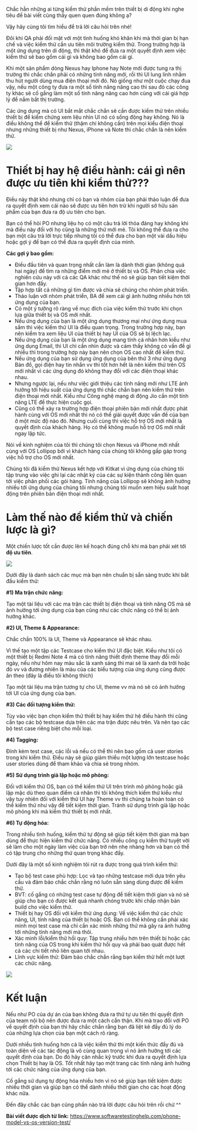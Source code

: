 Chắc hẳn những ai từng kiểm thử phần mềm trên thiết bị di động khi nghe tiêu đề bài viết cũng thấy quen quen đúng không ạ?

Vậy hãy cùng tôi tìm hiểu để trả lời câu hỏi trên nhé!

Đôi khi QA phải đối mặt với một tình huống khó khăn khi mà thời gian bị hạn chế và việc kiểm thử cần ưu tiên môi trường kiểm thử. Trong trường hợp là một ứng dụng trên di động, thì thật khó để đưa ra một quyết định xem việc kiểm thử sẽ bao gồm cái gì và không bao gồm cái gì. 

Khi một sản phẩm dòng Nexus hay Iphone hay Note mới được tung ra thị trường thì chắc chắn phải có những tính năng mới, rồi thì UI lung linh nhằm thu hút người dùng mua điện thoại mới đó. Nó giống như một cuộc chạy đua vậy, nếu một công ty đưa ra một số tính năng nâng cao thì sau đó các công ty khác sẽ cố gắng làm một số tính năng nâng cao hơn cùng với cái giá hợp lý để nắm bắt thị trường. 

Các ứng dụng mà có UI bắt mắt chắc chắn sẽ cần được kiểm thử trên nhiều thiết bị để kiểm chứng xem liệu nhìn UI nó có sống động hay không. Nó là điều không thể để kiểm thử (thậm chí không cần) trên mọi kiểu điện thoại nhưng những thiết bị như Nexus, iPhone và Note thì chắc chắn là nên kiểm thử.

![](https://images.viblo.asia/b077240e-b595-48f3-a390-9395475ae511.jpg)

# Thiết bị hay hệ điều hành: cái gì nên được ưu tiên khi kiểm thử???

Điều này thật khó nhưng chỉ có bạn và nhóm của bạn phải thảo luận để đưa ra quyết định xem cái nào sẽ được ưu tiên hơn trừ khi người sở hữu sản phẩm của bạn đưa ra độ ưu tiên cho bạn.

Bạn có thể hỏi PO nhưng liệu họ có một câu trả lời thỏa đáng hay không khi mà điều này đối với họ cũng là những thứ mới mẻ. Tôi không thể đưa ra cho bạn một câu trả lời trực tiếp nhưng tôi có thể đưa cho bạn một vài dấu hiệu hoặc gợi ý để bạn có thể đưa ra quyết định của mình.

**Các gợi ý bao gồm:**

* Điều đầu tiên và quan trọng nhất cần làm là dành thời gian (không quá hai ngày) để tìm ra những điểm mới mẻ ở thiết bị và OS. Phân chia việc nghiên cứu này với cả các QA khác như thế nó sẽ giúp bạn tiết kiệm thời gian hơn đấy.
* Tập hợp tất cả những gì tìm được và chia sẻ chúng cho nhóm phát triển.
* Thảo luận với nhóm phát triển, BA để xem cái gì ảnh hưởng nhiều hơn tới ứng dụng của bạn.
* Có một ý tưởng rõ ràng về mục đích của việc kiểm thử trước khi chọn lựa giữa thiết bị và OS mới nhất.
* Nếu ứng dụng của bạn là một ứng dụng thương mại như ứng dụng mua sắm thì việc kiểm thử UI là điều quan trọng. Trong trường hợp này, bạn nên kiểm tra xem liệu UI của thiết bị hay UI của OS sẽ bị lệch lạc.
* Nếu ứng dụng của bạn là một ứng dụng mang tính cá nhân hơn kiểu như ứng dụng Email, thì UI chỉ cần nhìn được và cảm thấy không có vấn đề gì nhiều thì trong trường hợp này bạn nên chọn OS cao nhất để kiểm thử.
* Nếu ứng dụng của bạn sử dụng ứng dụng của bên thứ 3 như ứng dụng Bản đồ, gọi điện hay tin nhắn vv thì tốt hơn hết là nên kiểm thử trên OS mới nhất vì các ứng dụng đó không thay đổi với các điện thoại khác nhau.
* Nhưng ngược lại, nếu như việc giới thiệu các tính năng mới như LTE ảnh hưởng tới hiệu suất của ứng dụng thì chắc chắn bạn nên kiểm thử trên điện thoại mới nhất. Kiểu như Công nghệ mạng di động Jio cần một tính năng LTE để thực hiện cuộc gọi. 
* Cũng có thể xảy ra trường hợp điện thoại phiên bản mới nhất được phát hành cùng với OS mới nhất thì nó có thể giải quyết được vấn đề của bạn ở một mức độ nào đó. Nhưng cuối cùng thì việc hỗ trợ OS mới nhất là quyết định của khách hàng. Họ có thể không muốn hỗ trợ OS mới nhất ngay lập tức.

Nói về kinh nghiệm của tôi thì chúng tôi chọn Nexus và iPhone mới nhất cùng với OS Lollipop bởi vì khách hàng của chúng tôi không gấp gáp trong việc hỗ trợ cho OS mới nhất.

Chúng tôi đã kiểm thử Nexus kết hợp với Kitkat vì ứng dụng của chúng tôi tập trung vào việc ghi lại các nhật ký của các sự kiện thành công liên quan tới việc phân phối các gói hàng. Tính năng của Lollipop sẽ không ảnh hưởng nhiều tới ứng dụng của chúng tôi nhưng chúng tôi muốn xem hiệu suất hoạt động trên phiên bản điện thoại mới nhất. 

# Làm thế nào để kiểm thử và chiến lược là gì? 

Một chiến lược tốt cần được lên kế hoạch đúng chỗ khi mà bạn phải xét tới **độ ưu tiên**. 

![](https://images.viblo.asia/db63e4ba-2841-42d2-8d93-4152a935d3a8.jpg)

Dưới đây là danh sách các mục mà bạn nên chuẩn bị sẵn sàng trước khi bắt đầu kiểm thử:

**#1) Ma trận chức năng:**

Tạo một tài liệu với các ma trận các thiết bị điện thoại và tính năng OS mà sẽ ảnh hưởng tới ứng dụng của bạn cũng như các chức năng có thể bị ảnh hưởng khác. 

**#2) UI, Theme & Appearance:**

Chắc chắn 100% là UI, Theme và Appearance sẽ khác nhau. 

Vì thế tạo một tập các Testcase cho kiểm thử UI đặc biệt. Kiểu như tôi có một thiết bị Redmi Note 4 mà có tính năng thiết định theme thay đổi mỗi ngày, nếu như hôm nay màu sắc là xanh sáng thì mai sẽ là xanh da trời hoặc đỏ vv và đương nhiên là màu của các biểu tượng của ứng dụng cũng được ăn theo (đây là điều tôi không thích)

Tạo một tài liệu ma trận tương tự cho UI, theme vv mà nó sẽ có ảnh hưởng tới UI của ứng dụng của bạn.

**#3) Các đối tượng kiểm thử:**

Tùy vào việc bạn chọn kiểm thử thiết bị hay kiểm thử hệ điều hành thì cũng cần tạo các bộ testcase dựa trên các ma trận được nêu trên. Và nên tạo các bộ test case riêng biệt cho mỗi loại. 

**#4) Tagging:**

Đính kèm test case, các lỗi và nếu có thể thì nên bao gồm cả user stories trong khi kiểm thử. Điều này sẽ giúp giảm thiểu một lượng lớn testcase hoặc user stories dùng để tham khảo và chia sẻ trong nhóm. 

**#5) Sử dụng trình giả lập hoặc mô phỏng:**

Đối với kiểm thử OS, bạn có thể kiểm thử UI trên trình mô phỏng hoặc giả lập mặc dù theo quan điểm cá nhân thì tôi không thích kiểm thử kiểu như vậy tuy nhiên đối với kiểm thử UI hay Theme vv thì chúng ta hoàn toàn có thể kiểm thử như vậy để tiết kiệm thời gian. Tránh sử dụng trình giả lập hoặc mô phỏng khi mà kiểm thử thiết bị mới nhất. 

**#6) Tự động hóa:**
 
Trong nhiều tình huống, kiểm thử tự động sẽ giúp tiết kiệm thời gian mà bạn dùng để thực hiện kiểm thử chức năng. Có nhiều công cụ kiểm thử tuyệt vời sẽ làm cho một ngày làm việc của bạn trở nên nhẹ nhàng hơn và bạn có thể có tập trung cho những thứ quan trọng khác đấy.

Dưới đây là một số kinh nghiệm tôi rút ra được trong quá trình kiểm thử:

* Tạo bộ test case phù hợp: Lọc và tạo những testcase mới dựa trên yêu cầu và đảm bảo chắc chắn rằng nó luôn sẵn sàng dùng được để kiểm thử.
* BVT: cố gắng có những test case tự động để tiết kiệm thời gian và nó sẽ giúp cho bạn có được kết quả nhanh chóng trước khi chấp nhận bản build cho việc kiểm thử.
* Thiết bị hay OS đối với kiểm thử ứng dụng: Về việc kiểm thử các chức năng, UI, tính năng của thiết bị hoặc OS. Bạn có thể không cần phải xác minh mọi test case mà chỉ cần xác mình những thứ mà gây ra ảnh hưởng tới những tính năng mới mà thôi.
* Xác minh lỗi/kiểm thử hồi quy: Tập trung nhiều hơn trên thiết bị hoặc các tính năng của OS trong khi kiểm thử hồi quy và phải bao quát được hết cả các chi tiết nhỏ liên quan tới nhau.
* Lĩnh vực kiểm thử: Đảm bảo chắc chắn rằng bạn kiểm thử hết một lượt các chức năng.

![](https://images.viblo.asia/484ed70a-6b52-4a5b-aef2-2b17393c702b.jpg)

# Kết luận

Nếu như PO của dự án của bạn không đưa ra thứ tự ưu tiên thì quyết định của team nội bộ nên được đưa ra một cách cẩn thận. Khi mà trao đổi với PO về quyết định của bạn thì hãy chắc chắn rằng bạn đã liệt kê đầy đủ lý do của những lựa chọn của bạn một cách rõ ràng. 

Dưới nhiều tình huống hơn cả là việc kiểm thử thì một kiến thức đầy đủ và toàn diện về các tác động là vô cùng quan trọng vì nó ảnh hưởng tới các quyết định của bạn. Do đó hãy cân nhắc kỹ trước khi đưa ra quyết định lựa chọn Thiết bị hay là OS. Tốt nhất hãy tạo một trang các tính năng ảnh hưởng tới các chức năng của ứng dụng của bạn. 

Cố gắng sử dụng tự động hóa nhiều hơn vì nó sẽ giúp bạn tiết kiệm được nhiều thời gian và giúp bạn có thể dành nhiều thời gian cho các hoạt động khác nữa.

Đến đây chắc các bạn cũng phần nào trả lời được câu hỏi trên rồi chứ ^^

**Bài viết được dịch từ link:** https://www.softwaretestinghelp.com/phone-model-vs-os-version-test/